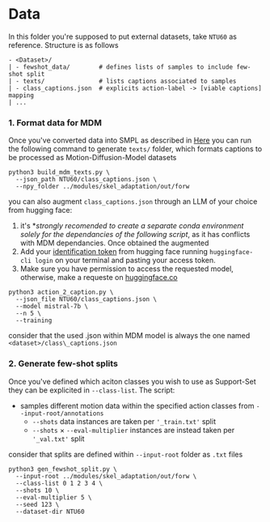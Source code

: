 # Data

In this folder you're supposed to put external datasets, take `NTU60` as reference.
Structure is as follows

```
- <Dataset>/
| - fewshot_data/        # defines lists of samples to include few-shot split
| - texts/               # lists captions associated to samples
| - class_captions.json  # explicits action-label -> [viable captions] mapping
| ...
```

### 1. Format data for MDM
Once you've converted data into SMPL as described in [Here](../modules/skel_adaptation/) you can run the following command to generate `texts/` folder, which formats captions to be processed as Motion-Diffusion-Model datasets

```
python3 build_mdm_texts.py \
  --json_path NTU60/class_captions.json \
  --npy_folder ../modules/skel_adaptation/out/forw
```

you can also augment `class_captions.json` through an LLM of your choice from hugging face:
1. it's **strongly recomended to create a separate conda environment solely for the dependancies of the following script*, as it has conflicts with MDM dependancies. Once obtained the augmented
2. Add your [identification token](https://huggingface.co/settings/tokens) from hugging face running `huggingface-cli login` on your terminal and pasting your access token.
3. Make sure you have permission to access the requested model, otherwise, make a requeste on [huggingface.co](https://huggingface.co/)

```
python3 action_2_caption.py \
  --json_file NTU60/class_captions.json \
  --model mistral-7b \
  --n 5 \
  --training
```

consider that the used .json within MDM model is always the one named `<dataset>/class\_captions.json`

### 2. Generate few-shot splits

Once you've defined which aciton classes you wish to use as Support-Set they can be explicited in `--class-list`. The script:
* samples different motion data within the specified action classes from `--input-root/annotations` 
  * `--shots` data instances are taken per `'_train.txt'` split
  * `--shots` $\times$ `--eval-multiplier` instances are instead taken per `'_val.txt'` split

consider that splits are defined within `--input-root` folder as `.txt` files

```
python3 gen_fewshot_split.py \
  --input-root ../modules/skel_adaptation/out/forw \
  --class-list 0 1 2 3 4 \
  --shots 10 \
  --eval-multiplier 5 \
  --seed 123 \
  --dataset-dir NTU60
```

